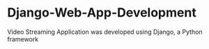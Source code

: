 # Django-Web-App-Development
Video Streaming Application was developed using Django, a Python framework
